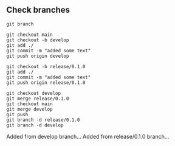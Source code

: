 ## Check branches

```
git branch
```

```
git checkout main
git checkout -b develop
git add ./
git commit -m "added some text"
git push origin develop

git checkout -b release/0.1.0
git add ./
git commit -m "added some text"
git push origin release/0.1.0

git checkout develop
git merge release/0.1.0
git checkout main
git merge develop
git push
git branch -d release/0.1.0
git branch -d develop
```

Added from develop branch...
Added from release/0.1.0 branch...
